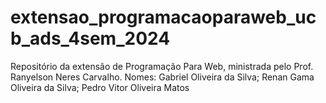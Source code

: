 # extensao_programacaoparaweb_ucb_ads_4sem_2024
Repositório da extensão de Programação Para Web, ministrada pelo Prof. Ranyelson Neres Carvalho. Nomes: Gabriel Oliveira da Silva; Renan Gama Oliveira da Silva; Pedro Vitor Oliveira Matos

